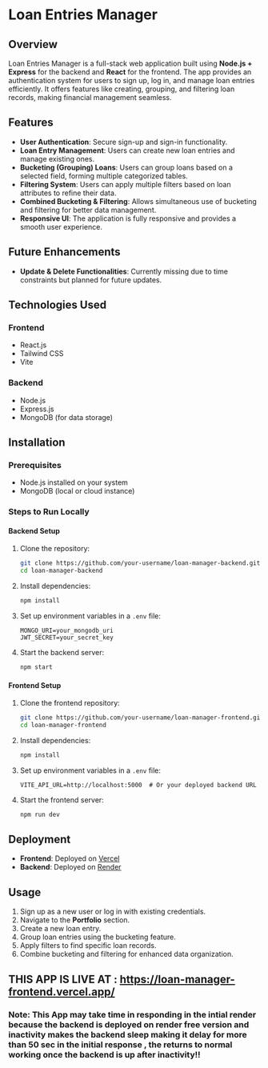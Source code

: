 # Loan Entries Manager

## Overview
Loan Entries Manager is a full-stack web application built using **Node.js + Express** for the backend and **React** for the frontend. The app provides an authentication system for users to sign up, log in, and manage loan entries efficiently. It offers features like creating, grouping, and filtering loan records, making financial management seamless.

## Features
- **User Authentication**: Secure sign-up and sign-in functionality.
- **Loan Entry Management**: Users can create new loan entries and manage existing ones.
- **Bucketing (Grouping) Loans**: Users can group loans based on a selected field, forming multiple categorized tables.
- **Filtering System**: Users can apply multiple filters based on loan attributes to refine their data.
- **Combined Bucketing & Filtering**: Allows simultaneous use of bucketing and filtering for better data management.
- **Responsive UI**: The application is fully responsive and provides a smooth user experience.

## Future Enhancements
- **Update & Delete Functionalities**: Currently missing due to time constraints but planned for future updates.

## Technologies Used
### Frontend
- React.js
- Tailwind CSS
- Vite

### Backend
- Node.js
- Express.js
- MongoDB (for data storage)

## Installation
### Prerequisites
- Node.js installed on your system
- MongoDB (local or cloud instance)

### Steps to Run Locally
#### Backend Setup
1. Clone the repository:
   ```bash
   git clone https://github.com/your-username/loan-manager-backend.git
   cd loan-manager-backend
   ```
2. Install dependencies:
   ```bash
   npm install
   ```
3. Set up environment variables in a `.env` file:
   ```
   MONGO_URI=your_mongodb_uri
   JWT_SECRET=your_secret_key
   ```
4. Start the backend server:
   ```bash
   npm start
   ```

#### Frontend Setup
1. Clone the frontend repository:
   ```bash
   git clone https://github.com/your-username/loan-manager-frontend.git
   cd loan-manager-frontend
   ```
2. Install dependencies:
   ```bash
   npm install
   ```
3. Set up environment variables in a `.env` file:
   ```
   VITE_API_URL=http://localhost:5000  # Or your deployed backend URL
   ```
4. Start the frontend server:
   ```bash
   npm run dev
   ```

## Deployment
- **Frontend**: Deployed on [Vercel](https://vercel.com/)
- **Backend**: Deployed on [Render](https://render.com/)

## Usage
1. Sign up as a new user or log in with existing credentials.
2. Navigate to the **Portfolio** section.
3. Create a new loan entry.
4. Group loan entries using the bucketing feature.
5. Apply filters to find specific loan records.
6. Combine bucketing and filtering for enhanced data organization.

## THIS APP IS LIVE AT : https://loan-manager-frontend.vercel.app/

### Note: This App may take time in responding in the intial render because the backend is deployed on render free version and inactivity makes the backend sleep making it delay for more than 50 sec in the initial response , the returns to normal working once the backend is up after inactivity!!
